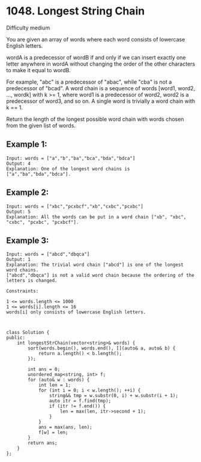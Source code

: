 # 1048. Longest String Chain
Difficulty medium

You are given an array of words where each word consists of lowercase English letters.

wordA is a predecessor of wordB if and only if we can insert exactly one letter anywhere in wordA without changing the order of the other characters to make it equal to wordB.

For example, "abc" is a predecessor of "abac", while "cba" is not a predecessor of "bcad".
A word chain is a sequence of words [word1, word2, ..., wordk] with k >= 1, where word1 is a predecessor of word2, word2 is a predecessor of word3, and so on. A single word is trivially a word chain with k == 1.

Return the length of the longest possible word chain with words chosen from the given list of words.


## Example 1:
```
Input: words = ["a","b","ba","bca","bda","bdca"]
Output: 4
Explanation: One of the longest word chains is ["a","ba","bda","bdca"].
```


## Example 2:
```
Input: words = ["xbc","pcxbcf","xb","cxbc","pcxbc"]
Output: 5
Explanation: All the words can be put in a word chain ["xb", "xbc", "cxbc", "pcxbc", "pcxbcf"].
```


## Example 3:
```
Input: words = ["abcd","dbqca"]
Output: 1
Explanation: The trivial word chain ["abcd"] is one of the longest word chains.
["abcd","dbqca"] is not a valid word chain because the ordering of the letters is changed.
```


```
Constraints:

1 <= words.length <= 1000
1 <= words[i].length <= 16
words[i] only consists of lowercase English letters.
```


#
```
class Solution {
public:
    int longestStrChain(vector<string>& words) {
        sort(words.begin(), words.end(), [](auto& a, auto& b) {
            return a.length() < b.length();
        });

        int ans = 0;
        unordered_map<string, int> f;
        for (auto& w : words) {
            int len = 1;
            for (int i = 0; i < w.length(); ++i) {
                string&& tmp = w.substr(0, i) + w.substr(i + 1);
                auto itr = f.find(tmp);
                if (itr != f.end()) {
                    len = max(len, itr->second + 1);
                }
            }
            ans = max(ans, len);
            f[w] = len;
        }
        return ans;
    }
};
```